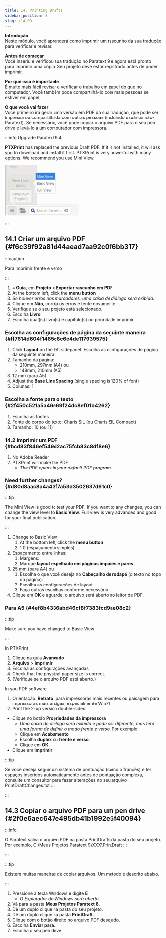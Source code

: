 ```yaml
---
title: 14. Printing Drafts
sidebar_position: 8
slug: /14.PD
---
```




**Introdução**  
Neste módulo, você aprenderá como imprimir um rascunho da sua tradução para verificar e revisar.


**Antes de começar**  
Você inseriu e verificou sua tradução no Paratext 9 e agora está pronto para imprimir uma cópia. Seu projeto deve estar registrado antes de poder imprimir.


**Por que isso é importante**  
É muito mais fácil revisar e verificar o trabalho em papel do que no computador. Você também pode compartilhá-lo com mais pessoas se estiver em papel.


**O que você vai fazer**  
Você primeiro irá gerar uma versão em PDF da sua tradução, que pode ser impressa ou compartilhada com outras pessoas (incluindo usuários não-Paratext). Se necessário, você pode copiar o arquivo PDF para o seu pen drive e levá-lo a um computador com impressora.


:::info Upgrade Paratext 9.4


<div class='notion-row'>
<div class='notion-column' style={{width: 'calc((100% - (min(32px, 4vw) * 1)) * 0.5)'}}>


**PTXPrint** has replaced the previous Draft PDF. If it is not installed, it will ask you to download and install it first. PTXPrint is very powerful with many options. We recommend you use Mini View. 


</div><div className='notion-spacer'></div>

<div class='notion-column' style={{width: 'calc((100% - (min(32px, 4vw) * 1)) * 0.5)'}}>


![](./1156349448.png)


</div><div className='notion-spacer'></div>
</div>

:::


## 14.1 Criar um arquivo PDF {#f6c39f92a81d44aead7aa92c0f6bb317}


:::caution

Para imprimir frente e verso

:::



1. **≡ Guia**, em **Projeto** \> **Exportar rascunho em PDF**
2. At the bottom left, click the **menu button**
3. *Se houver erros nos marcadores, uma caixa de diálogo será exibida*.
4. Clique em **Não**, corrija os erros e tente novamente.
5. Verifique se o seu projeto está selecionado.
6. Escolha **Livro**
7. Escolha qual(is) livro(s) e capítulo(s) ou prioridade imprimir.

### Escolha as configurações de página da seguinte maneira {#ff7614d604f1485c8c6c4de117939575}

1. Click **Layout** on the left sidepanel. Escolha as configurações de página da seguinte maneira
2. Tamanho da página:
    - 210mm, 297mm (A4) ou
    - 148mm, 210mm (A5)
3. 12 mm (para A5)
4. Adjust the **Base Line Spacing** (single spacing is 120% of font)
5. Colunas: 1

### Escolha a fonte para o texto {#2f450c521a5a46e69f24dc8ef01b4262}

1. Escolha as fontes
2. Fonte do corpo do texto: Charis SIL (ou Charis SIL Compact)
3. Tamanho: 10 (ou 11)

### 14.2 Imprimir um PDF {#bcd83f846ef549d2ac75fcb83c8df8e6}

1. No Adobe Reader
2. PTXPrint will make the PDF
    - _The PDF opens in your default PDF program._

### Need further changes? {#d80d8aac8a4a43f7a53d3502637d61c0}


:::tip

The Mini View is good to test your PDF. If you want to any changes, you can change the view level to **Basic View**. Full view is very advanced and good for your final publication.

:::



1. Change to Basic View
    1. At the bottom left, click the **menu button**
    2. 1.0 (espaçamento simples)
2. Espaçamento entre linhas:
    1. Margens:
    2. Marque **layout espelhado em páginas ímpares e pares**
3. 25 mm (para A4) ou
    1. Escolha o que você deseja no **Cabeçalho de rodapé** (o texto no topo da página).
    2. Escolha as configurações de layout
    3. Faça outras escolhas conforme necessário.
4. Clique em **OK** e aguarde, o arquivo será aberto no leitor de PDF.

### Para A5 {#4ef8b4336abd46cf8f7383fcd9ae08c2}


:::tip

Make sure you have changed to Basic View

:::




In PTXPrint

1. Clique na guia **Avançado**
2. **Arquivo** \> **Imprimir**
3. Escolha as configurações avançadas
4. Check that the physical paper size is correct.
5. (Verifique se o arquivo PDF está aberto.)

In you PDF software

1. Orientação: **Retrato** (para impressoras mais recentes ou paisagem para impressoras mais antigas, especialmente Win7)
2. Print the 2-up version double-sided
- Clique no botão **Propriedades da impressora**
    - *Uma caixa de diálogo será exibida e pode ser diferente, mas terá uma forma de definir o modo frente e verso.* Por exemplo
    - Clique em **Acabamento**
    - Escolha **duplex** ou **frente e verso**.
    - Clique em **OK**.
- Clique em **Imprimir**

:::tip

Se você deseja seguir um sistema de pontuação (como o francês) e ter espaços inseridos automaticamente antes de pontuação complexa, consulte um consultor para fazer alterações no seu arquivo PrintDraftChanges.txt
:::

:::




## 14.3 Copiar o arquivo PDF para um pen drive {#2f0e6aec647e495db41b1992e5f40094}


:::info

O Paratext salva o arquivo PDF na pasta PrintDrafts da pasta do seu projeto. Por exemplo, C:\\Meus Projetos Paratext 9\\XXX\\PrintDraft
:::

:::




:::tip

Existem muitas maneiras de copiar arquivos. Um método é descrito abaixo.

:::



1. Pressione a tecla Windows e digite **E**
    - _O Explorador do Windows será aberto._
2. Vá para a pasta **Meus Projetos Paratext 8**.
3. Dê um duplo clique na pasta do seu projeto.
4. Dê um duplo clique na pasta **PrintDraft**.
5. Clique com o botão direito no arquivo PDF desejado.
6. Escolha **Enviar para**.
7. Escolha o seu pen drive.
